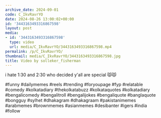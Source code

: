 ```yaml
---
archive_date: 2024-09-01
code: C_IkvRavrYO
date: 2024-08-26 13:00:02+00:00
id: '3443163493316867598'
layout: post
media:
- id: '3443163493316867598'
  type: video
  url: media/C_IkvRavrYO/3443163493316867598.mp4
permalink: /p/C_IkvRavrYO/
thumbnail: media/C_IkvRavrYO/3443163493316867598.jpg
title: Video by solleker_fisherman
---
```


i hate 1:30 and 2:30 who decided y'all are special 😾😾  
  
#funny #dailymemes #reels #trending #foryoupage #fyp #relatable #comedy #kolkatadiary #thekolkatabuzz #kolkataquotes #kolkatadiary #bengalicomedy #bengalitroll #bengalijokes #bengaliquote #banglaquote #bongguy #sylhet #dhakagram #dhakagraam #pakistanimemes #arabmemes #brownmemes #asianmemes #desibanter #igers #india #follow